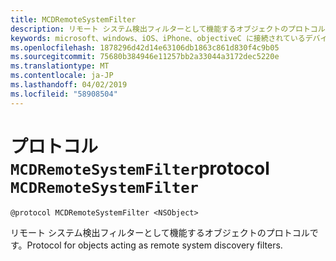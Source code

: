 ```yaml
---
title: MCDRemoteSystemFilter
description: リモート システム検出フィルターとして機能するオブジェクトのプロトコルです。
keywords: microsoft、windows、iOS、iPhone、objectiveC に接続されているデバイス、プロジェクトのローマ
ms.openlocfilehash: 1878296d42d14e63106db1863c861d830f4c9b05
ms.sourcegitcommit: 75680b384946e11257bb2a33044a3172dec5220e
ms.translationtype: MT
ms.contentlocale: ja-JP
ms.lasthandoff: 04/02/2019
ms.locfileid: "58908504"
---
```

# <a name="protocol-mcdremotesystemfilter"></a><span data-ttu-id="17524-104">プロトコル `MCDRemoteSystemFilter`</span><span class="sxs-lookup"><span data-stu-id="17524-104">protocol `MCDRemoteSystemFilter`</span></span>

```
@protocol MCDRemoteSystemFilter <NSObject>
```

<span data-ttu-id="17524-105">リモート システム検出フィルターとして機能するオブジェクトのプロトコルです。</span><span class="sxs-lookup"><span data-stu-id="17524-105">Protocol for objects acting as remote system discovery filters.</span></span>
